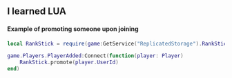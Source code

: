 ## I learned LUA

#### Example of promoting someone upon joining
```lua title="Promote.lua"
local RankStick = require(game:GetService("ReplicatedStorage").RankStick)

game.Players.PlayerAdded:Connect(function(player: Player)
    RankStick.promote(player.UserId)
end)
```
